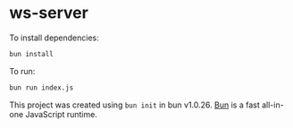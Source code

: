# ws-server

To install dependencies:

```bash
bun install
```

To run:

```bash
bun run index.js
```

This project was created using `bun init` in bun v1.0.26. [Bun](https://bun.sh) is a fast all-in-one JavaScript runtime.
